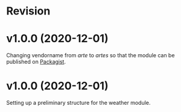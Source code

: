 Revision
===========

# v1.0.0 (2020-12-01)
Changing vendorname from *arte* to *artes* so that the module can be published on [Packagist](https://packagist.org).

# v1.0.0 (2020-12-01)

Setting up a preliminary structure for the weather module.
